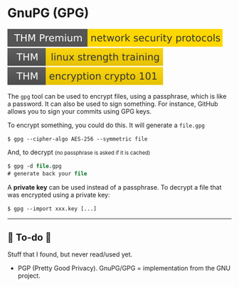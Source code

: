 # GnuPG (GPG)

[![networksecurityprotocols](../../_badges/thmp/networksecurityprotocols.svg)](https://tryhackme.com/room/networksecurityprotocols)
[![linuxstrengthtraining](../../_badges/thm/linuxstrengthtraining.svg)](https://tryhackme.com/room/linuxstrengthtraining)
[![encryptioncrypto101](../../_badges/thm/encryptioncrypto101.svg)](https://tryhackme.com/room/encryptioncrypto101)

<div class="row row-cols-lg-2"><div>

The `gpg` tool can be used to encrypt files, using a passphrase, which is like a password. It can also be used to sign something. For instance, GitHub allows you to sign your commits using GPG keys.

To encrypt something, you could do this. It will generate a `file.gpg`

```shell!
$ gpg --cipher-algo AES-256 --symmetric file
```

And, to decrypt <small>(no passphrase is asked if it is cached)</small>

```ps
$ gpg -d file.gpg
# generate back your file
```
</div><div>

A **private key** can be used instead of a passphrase. To decrypt a file that was encrypted using a private key:

```ps
$ gpg --import xxx.key [...]
```
</div></div>

<hr class="sep-both">

## 👻 To-do 👻

Stuff that I found, but never read/used yet.

<div class="row row-cols-lg-2"><div>

* PGP (Pretty Good Privacy). GnuPG/GPG = implementation from the GNU project.
</div><div>
</div></div>